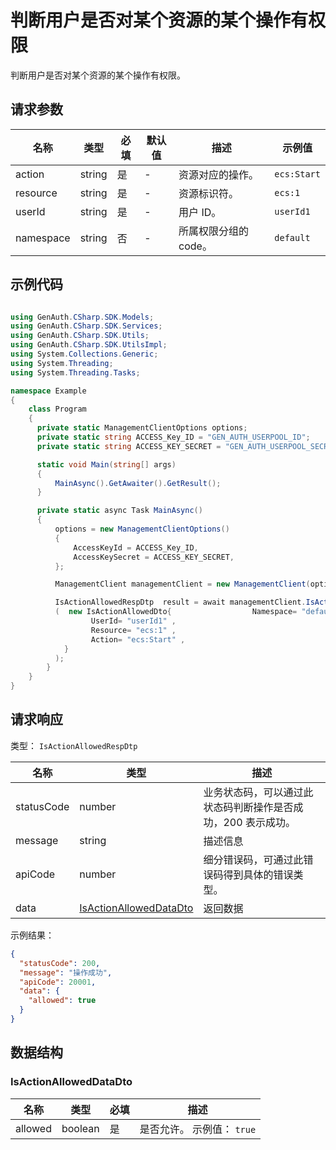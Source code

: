 # 判断用户是否对某个资源的某个操作有权限

<!--
  警告⚠️：
  不要直接修改该文档，
  https://github.com/Authing/authing-docs-factory
  使用该项目进行生成
-->

<LastUpdated />

判断用户是否对某个资源的某个操作有权限。

## 请求参数

| 名称      | 类型   | 必填 | 默认值 | 描述                  | 示例值      |
| --------- | ------ | ---- | ------ | --------------------- | ----------- |
| action    | string | 是   | -      | 资源对应的操作。      | `ecs:Start` |
| resource  | string | 是   | -      | 资源标识符。          | `ecs:1`     |
| userId    | string | 是   | -      | 用户 ID。             | `userId1`   |
| namespace | string | 否   | -      | 所属权限分组的 code。 | `default`   |

## 示例代码

```csharp

using GenAuth.CSharp.SDK.Models;
using GenAuth.CSharp.SDK.Services;
using GenAuth.CSharp.SDK.Utils;
using GenAuth.CSharp.SDK.UtilsImpl;
using System.Collections.Generic;
using System.Threading;
using System.Threading.Tasks;

namespace Example
{
    class Program
    {
      private static ManagementClientOptions options;
      private static string ACCESS_Key_ID = "GEN_AUTH_USERPOOL_ID";
      private static string ACCESS_KEY_SECRET = "GEN_AUTH_USERPOOL_SECRET";

      static void Main(string[] args)
      {
          MainAsync().GetAwaiter().GetResult();
      }

      private static async Task MainAsync()
      {
          options = new ManagementClientOptions()
          {
              AccessKeyId = ACCESS_Key_ID,
              AccessKeySecret = ACCESS_KEY_SECRET,
          };

          ManagementClient managementClient = new ManagementClient(options);

          IsActionAllowedRespDtp  result = await managementClient.IsActionAllowed
          (  new IsActionAllowedDto{                  Namespace= "default" ,
                  UserId= "userId1" ,
                  Resource= "ecs:1" ,
                  Action= "ecs:Start" ,
            }
          );
        }
    }
}

```

## 请求响应

类型： `IsActionAllowedRespDtp`

| 名称       | 类型                                                         | 描述                                                         |
| ---------- | ------------------------------------------------------------ | ------------------------------------------------------------ |
| statusCode | number                                                       | 业务状态码，可以通过此状态码判断操作是否成功，200 表示成功。 |
| message    | string                                                       | 描述信息                                                     |
| apiCode    | number                                                       | 细分错误码，可通过此错误码得到具体的错误类型。               |
| data       | <a href="#IsActionAllowedDataDto">IsActionAllowedDataDto</a> | 返回数据                                                     |

示例结果：

```json
{
  "statusCode": 200,
  "message": "操作成功",
  "apiCode": 20001,
  "data": {
    "allowed": true
  }
}
```

## 数据结构

### <a id="IsActionAllowedDataDto"></a> IsActionAllowedDataDto

| 名称    | 类型    | 必填 | 描述                       |
| ------- | ------- | ---- | -------------------------- |
| allowed | boolean | 是   | 是否允许。 示例值： `true` |
